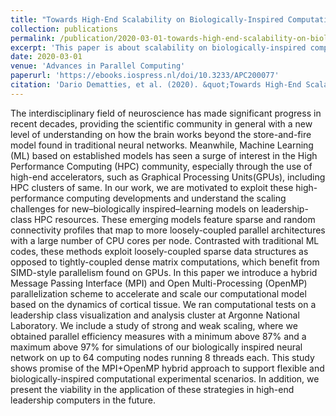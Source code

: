 ```yaml
---
title: "Towards High-End Scalability on Biologically-Inspired Computational Models"
collection: publications
permalink: /publication/2020-03-01-towards-high-end-scalability-on-biologically-inspired-computational-models
excerpt: 'This paper is about scalability on biologically-inspired computational models.'
date: 2020-03-01
venue: 'Advances in Parallel Computing'
paperurl: 'https://ebooks.iospress.nl/doi/10.3233/APC200077'
citation: 'Dario Dematties, et al. (2020). &quot;Towards High-End Scalability on Biologically-Inspired Computational Models.&quot; <i>Advances in Parallel Computing</i>. 36.'
---
```


The interdisciplinary field of neuroscience has made significant progress in recent decades, providing the scientific community in general with a new level of understanding on how the brain works beyond the store-and-fire model found in traditional neural networks. Meanwhile, Machine Learning (ML) based on established models has seen a surge of interest in the High Performance Computing (HPC) community, especially through the use of high-end accelerators, such as Graphical Processing Units(GPUs), including HPC clusters of same. In our work, we are motivated to exploit these high-performance computing developments and understand the scaling challenges for new–biologically inspired–learning models on leadership-class HPC resources. These emerging models feature sparse and random connectivity profiles that map to more loosely-coupled parallel architectures with a large number of CPU cores per node. Contrasted with traditional ML codes, these methods exploit loosely-coupled sparse data structures as opposed to tightly-coupled dense matrix computations, which benefit from SIMD-style parallelism found on GPUs. In this paper we introduce a hybrid Message Passing Interface (MPI) and Open Multi-Processing (OpenMP) parallelization scheme to accelerate and scale our computational model based on the dynamics of cortical tissue. We ran computational tests on a leadership class visualization and analysis cluster at Argonne National Laboratory. We include a study of strong and weak scaling, where we obtained parallel efficiency measures with a minimum above 87% and a maximum above 97% for simulations of our biologically inspired neural network on up to 64 computing nodes running 8 threads each. This study shows promise of the MPI+OpenMP hybrid approach to support flexible and biologically-inspired computational experimental scenarios. In addition, we present the viability in the application of these strategies in high-end leadership computers in the future.
